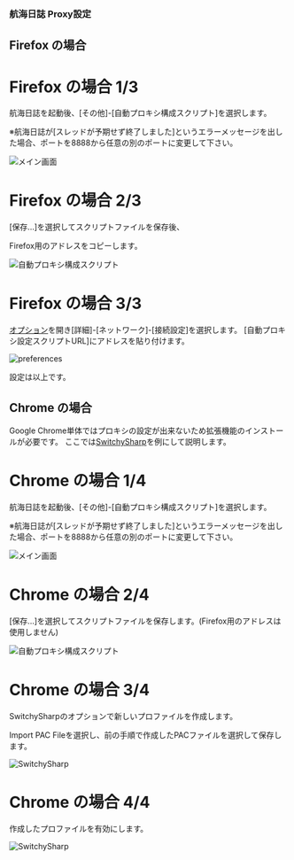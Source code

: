 ### 航海日誌 Proxy設定

## Firefox の場合

# Firefox の場合 1/3

航海日誌を起動後、[その他]-[自動プロキシ構成スクリプト]を選択します。

※航海日誌が[スレッドが予期せず終了しました]というエラーメッセージを出した場合、ポートを8888から任意の別のポートに変更して下さい。

![メイン画面](https://kancolle.sanaechan.net/logbook-kai/firefox/1.png)

# Firefox の場合 2/3

[保存...]を選択してスクリプトファイルを保存後、

 Firefox用のアドレスをコピーします。

![自動プロキシ構成スクリプト](https://kancolle.sanaechan.net/logbook-kai/firefox/2.png)

# Firefox の場合 3/3

 [オプション](about:preferences)を開き[詳細]-[ネットワーク]-[接続設定]を選択します。
[自動プロキシ設定スクリプトURL]にアドレスを貼り付けます。

![preferences](https://kancolle.sanaechan.net/logbook-kai/firefox/3.png)

設定は以上です。

## Chrome の場合

Google Chrome単体ではプロキシの設定が出来ないため拡張機能のインストールが必要です。
ここでは[SwitchySharp](https://chrome.google.com/webstore/detail/proxy-switchysharp/dpplabbmogkhghncfbfdeeokoefdjegm)を例にして説明します。

# Chrome の場合 1/4

航海日誌を起動後、[その他]-[自動プロキシ構成スクリプト]を選択します。

※航海日誌が[スレッドが予期せず終了しました]というエラーメッセージを出した場合、ポートを8888から任意の別のポートに変更して下さい。

![メイン画面](https://kancolle.sanaechan.net/logbook-kai/chrome/1.png)

# Chrome の場合 2/4

[保存...]を選択してスクリプトファイルを保存します。(Firefox用のアドレスは使用しません)

![自動プロキシ構成スクリプト](https://kancolle.sanaechan.net/logbook-kai/chrome/2.png)

# Chrome の場合 3/4

SwitchySharpのオプションで新しいプロファイルを作成します。

Import PAC Fileを選択し、前の手順で作成したPACファイルを選択して保存します。

![SwitchySharp](https://kancolle.sanaechan.net/logbook-kai/chrome/3.png)

# Chrome の場合 4/4

作成したプロファイルを有効にします。

![SwitchySharp](https://kancolle.sanaechan.net/logbook-kai/chrome/4.png)
